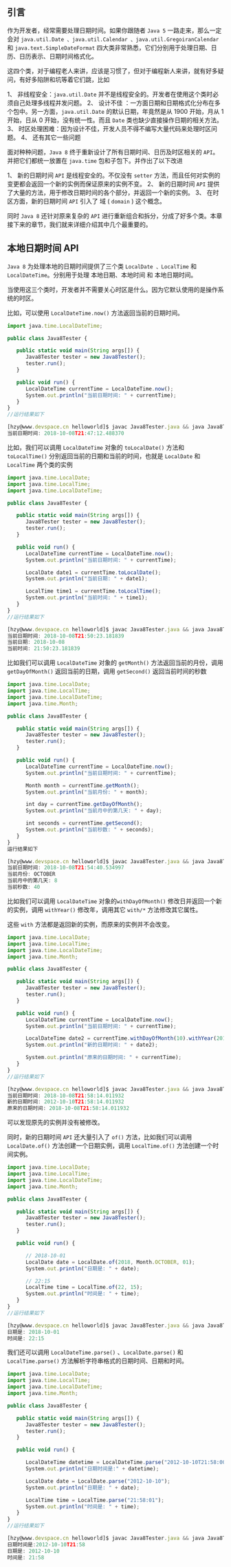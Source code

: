 

## 引言

作为开发者，经常需要处理日期时间。如果你跟随者 `Java 5` 一路走来，那么一定会对 `java.util.Date 、java.util.Calendar 、java.util.GregoiranCalendar` 和 `java.text.SimpleDateFormat` 四大类非常熟悉，它们分别用于处理日期、日历、日历表示、日期时间格式化。

这四个类，对于编程老人来讲，应该是习惯了，但对于编程新人来讲，就有好多疑问，有好多陷阱和坑等着它们跳，比如

1、 非线程安全：`java.util.Date` 并不是线程安全的。开发者在使用这个类时必须自己处理多线程并发问题。
2、 设计不佳 ：一方面日期和日期格式化分布在多个包中。另一方面，`java.util.Date` 的默认日期，年竟然是从 1900 开始，月从 1 开始，日从 0 开始，没有统一性。而且 `Date` 类也缺少直接操作日期的相关方法。
3、 时区处理困难：因为设计不佳，开发人员不得不编写大量代码来处理时区问题。
4、 还有其它一些问题

面对种种问题，`Java 8` 终于重新设计了所有日期时间、日历及时区相关的 `API`。并把它们都统一放置在 `java.time` 包和子包下。并作出了以下改进

1、 新的日期时间 `API` 是线程安全的。不仅没有 `setter` 方法，而且任何对实例的变更都会返回一个新的实例而保证原来的实例不变。
2、 新的日期时间 `API` 提供了大量的方法，用于修改日期时间的各个部分，并返回一个新的实例。
3、 在时区方面，新的日期时间 `API` 引入了 域 ( `domain` ) 这个概念。

同时 `Java 8` 还针对原来复杂的 `API` 进行重新组合和拆分，分成了好多个类。本章接下来的章节，我们就来详细介绍其中几个最重要的。

## 本地日期时间 API

`Java 8` 为处理本地的日期时间提供了三个类 `LocalDate 、LocalTime` 和 `LocalDateTime`。分别用于处理 本地日期、本地时间 和 本地日期时间。

当使用这三个类时，开发者并不需要关心时区是什么。因为它默认使用的是操作系统的时区。

比如，可以使用 `LocalDateTime.now()` 方法返回当前的日期时间。

```js 
import java.time.LocalDateTime;

public class Java8Tester {

   public static void main(String args[]) {
      Java8Tester tester = new Java8Tester();
      tester.run();
   }

   public void run() {
      LocalDateTime currentTime = LocalDateTime.now();
      System.out.println("当前日期时间: " + currentTime);
   }
}
//运行结果如下

[hzy@www.devspace.cn helloworld]$ javac Java8Tester.java && java Java8Tester
当前日期时间: 2018-10-08T21:47:12.488370
```

比如，我们可以调用 `LocalDateTime` 对象的 `toLocalDate()` 方法和 `toLocalTime()` 分别返回当前的日期和当前的时间，也就是 `LocalDate` 和 `LocalTime` 两个类的实例

```js 
import java.time.LocalDate;
import java.time.LocalTime;
import java.time.LocalDateTime;

public class Java8Tester {

   public static void main(String args[]) {
      Java8Tester tester = new Java8Tester();
      tester.run();
   }

   public void run() {
      LocalDateTime currentTime = LocalDateTime.now();
      System.out.println("当前日期时间: " + currentTime);

      LocalDate date1 = currentTime.toLocalDate();
      System.out.println("当前日期: " + date1);

      LocalTime time1 = currentTime.toLocalTime();
      System.out.println("当前时间: " + time1);
   }
}
//运行结果如下

[hzy@www.devspace.cn helloworld]$ javac Java8Tester.java && java Java8Tester
当前日期时间: 2018-10-08T21:50:23.181839
当前日期: 2018-10-08
当前时间: 21:50:23.181839
```

比如我们可以调用 `LocalDateTime` 对象的 `getMonth()` 方法返回当前的月份，调用 `getDayOfMonth()` 返回当前的日期，调用 `getSecond()` 返回当前时间的秒数

```js 
import java.time.LocalDate;
import java.time.LocalTime;
import java.time.LocalDateTime;
import java.time.Month;

public class Java8Tester {

   public static void main(String args[]) {
      Java8Tester tester = new Java8Tester();
      tester.run();
   }

   public void run() {
      LocalDateTime currentTime = LocalDateTime.now();
      System.out.println("当前日期时间: " + currentTime);

      Month month = currentTime.getMonth();
      System.out.println("当前月份: " + month);

      int day = currentTime.getDayOfMonth();
      System.out.println("当前月中的第几天: " + day);

      int seconds = currentTime.getSecond();
      System.out.println("当前秒数: " + seconds);
   }
}
运行结果如下

[hzy@www.devspace.cn helloworld]$ javac Java8Tester.java && java Java8Tester
当前日期时间: 2018-10-08T21:54:40.534997
当前月份: OCTOBER
当前月中的第几天: 8
当前秒数: 40
```

比如我们可以调用 `LocalDateTime` 对象的`withDayOfMonth()` 修改日并返回一个新的实例，调用 `withYear()` 修改年，调用其它 `with/*` 方法修改其它属性。

这些 `with` 方法都是返回新的实例，而原来的实例并不会改变。
```js 
import java.time.LocalDate;
import java.time.LocalTime;
import java.time.LocalDateTime;
import java.time.Month;

public class Java8Tester {

   public static void main(String args[]) {
      Java8Tester tester = new Java8Tester();
      tester.run();
   }

   public void run() {
      LocalDateTime currentTime = LocalDateTime.now();
      System.out.println("当前日期时间: " + currentTime);

      LocalDateTime date2 = currentTime.withDayOfMonth(10).withYear(2012);
      System.out.println("新的日期时间: " + date2);

      System.out.println("原来的日期时间: " + currentTime);
   }
}
//运行结果如下

[hzy@www.devspace.cn helloworld]$ javac Java8Tester.java && java Java8Tester
当前日期时间: 2018-10-08T21:58:14.011932
新的日期时间: 2012-10-10T21:58:14.011932
原来的日期时间: 2018-10-08T21:58:14.011932
```

可以发现原先的实例并没有被修改。

同时，新的日期时间 `API` 还大量引入了 `of()` 方法，比如我们可以调用 `LocalDate.of()` 方法创建一个日期实例，调用 `LocalTime.of()` 方法创建一个时间实例。
```js 
import java.time.LocalDate;
import java.time.LocalTime;
import java.time.LocalDateTime;
import java.time.Month;

public class Java8Tester {

   public static void main(String args[]) {
      Java8Tester tester = new Java8Tester();
      tester.run();
   }

   public void run() {

      // 2018-10-01
      LocalDate date = LocalDate.of(2018, Month.OCTOBER, 01);
      System.out.println("日期是: " + date);

      // 22:15
      LocalTime time = LocalTime.of(22, 15);
      System.out.println("时间是: " + time);
   }
}
//运行结果如下

[hzy@www.devspace.cn helloworld]$ javac Java8Tester.java && java Java8Tester
日期是: 2018-10-01
时间是: 22:15
```

我们还可以调用 `LocalDateTime.parse()` 、`LocalDate.parse()` 和 `LocalTime.parse()` 方法解析字符串格式的日期时间、日期和时间。

```js 
import java.time.LocalDate;
import java.time.LocalTime;
import java.time.LocalDateTime;
import java.time.Month;

public class Java8Tester {

   public static void main(String args[]) {
      Java8Tester tester = new Java8Tester();
      tester.run();
   }

   public void run() {

      LocalDateTime datetime = LocalDateTime.parse("2012-10-10T21:58:00");
      System.out.println("日期时间是:" + datetime);

      LocalDate date = LocalDate.parse("2012-10-10");
      System.out.println("日期是: " + date);

      LocalTime time = LocalTime.parse("21:58:01");
      System.out.println("时间是: " + time);
   }
}
//运行结果如下

[hzy@www.devspace.cn helloworld]$ javac Java8Tester.java && java Java8Tester
日期时间是:2012-10-10T21:58
日期是: 2012-10-10
时间是: 21:58
```

